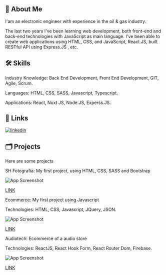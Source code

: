 ## 🚀 About Me

I'am an electronic engineer with experience in the oil & gas industry.

The last two years I've  been learning web development, both front-end and back-end technologies with JavaScript as main language. I've been able to create web applications using HTML, CSS, and JavaScript,  React.JS, built  RESTful API using Express.JS , etc.   

## 🛠 Skills

Industry Knowledge: Back End Development, Front End Development,  GIT, Agile, Scrum.

Languages: HTML, CSS,  SASS, Javascript, Typescript.

Applications: React, Nuxt JS, Node.JS, Experss.JS.

## 🔗 Links

[![linkedin](https://img.shields.io/badge/linkedin-0A66C2?style=for-the-badge&logo=linkedin&logoColor=white)](www.linkedin.com/in/shsv)


## 🗂️ Projects

Here are some projects 

SH Fotografía: My first project, using HTML, CSS, SASS and Bootstrap

![App Screenshot](https://user-images.githubusercontent.com/67848075/156914598-aef4453c-f294-4b0f-806f-e8b5fcc8b62b.png)

[LINK](https://santiagohsv.github.io/shfotografia/)

Ecommerce: My first project using Javascript 

Technologies: HTML, CSS, Javascript, JQuery, JSON.

![App Screenshot](https://user-images.githubusercontent.com/67848075/156915369-2fc75f68-e591-49d5-8828-e1ccd10f3d49.png)



[LINK](https://santiagohsv.github.io/TPFinal-JS/)

Audiotech: Ecommerce of a audio store

Technologies: ReactJS, React Hook Form, React Router Dom, Firebase. 

![App Screenshot](https://user-images.githubusercontent.com/67848075/156915597-a2e7453e-5b01-42ea-a0da-066cb2dae0de.png)

[LINK](https://santiagohsv.github.io/audiotech/)


